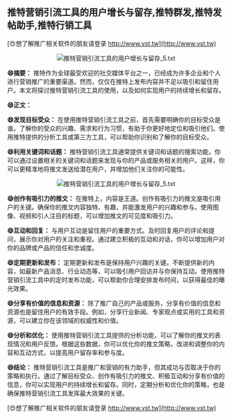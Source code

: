 ## **推特营销引流工具的用户增长与留存,推特群发,推特发帖助手,推特行销工具**

[😍想了解推广相关软件的朋友请登录 http://www.vst.tw](http://www.vst.tw)

 <center><img src="https://vst.tw/MP4/tuiguang/png/0.png" alt="推特营销引流工具的用户增长与留存_5.txt"></center>

**😄摘要：**
推特作为全球最受欢迎的社交媒体平台之一，已经成为许多企业和个人进行营销推广的重要渠道。然而，仅仅在推特上发布内容并不足以吸引和留住用户。本文将探讨推特营销引流工具的使用，以及如何实现用户的持续增长和留存。

**😄正文：**

**😄发现目标受众：**
在使用推特营销引流工具之前，首先需要明确你的目标受众是谁。了解你的受众的兴趣、需求和行为习惯，有助于你更好地定位和吸引他们。使用推特提供的分析工具或第三方工具，可以帮助你识别和了解你的目标受众。

**😄利用关键词和话题：**
推特营销引流工具通常提供关键词和话题的搜索功能，你可以通过设置相关的关键词和话题来发现与你的产品或服务相关的用户。这样，你可以更精准地将推文发送给潜在用户，并增加他们关注你的可能性。

 <center><img src="https://vst.tw/MP4/tuiguang/png/3.png" alt="推特营销引流工具的用户增长与留存_5.txt"></center>

**😄创作有吸引力的推文：**
在推特上，内容是王道。创作有吸引力的推文是吸引用户的关键。确保你的推文内容独特、有趣，并能激发用户的兴趣和参与。使用图像、视频和引人注目的标题，可以增加推文的可见度和吸引力。

**😄互动和回复：**
与用户互动是留住用户的重要方式。及时回复用户的评论和提问，展示你对用户的关注和重视。通过建立积极的互动和对话，你可以增加用户对你的品牌或产品的信任和忠诚度。

**😄定期更新和发布：**
定期更新和发布是保持用户兴趣的关键。不断提供新的内容，如最新产品消息、行业动态等，可以吸引用户回访并与你保持互动。使用推特营销引流工具中的定时发布功能，可以帮助你合理安排发布时间，以获得最佳的曝光效果。

**😄分享有价值的信息和资源：**
除了推广自己的产品或服务，分享有价值的信息和资源也是留住用户的有效手段。例如，分享行业新闻、专家观点或实用的工具和资源，可以建立你在该领域的权威性和价值。

**😄分析和优化：**
使用推特营销引流工具提供的分析功能，可以了解你的推文的表现情况和用户反馈。根据这些数据，你可以优化你的推文策略，改进和调整你的内容和互动方式，以提高用户留存率和参与度。

**😄结论：**
推特营销引流工具是推广和营销的有力助手，但其成功与否取决于你的策略和执行。通过了解目标受众、创作有吸引力的推文、积极互动和分享有价值的信息，你可以实现用户的持续增长和留存。同时，定期分析和优化你的策略，也是确保推特营销引流工具发挥最大效果的关键。

[😍想了解推广相关软件的朋友请登录 http://www.vst.tw](http://www.vst.tw)



